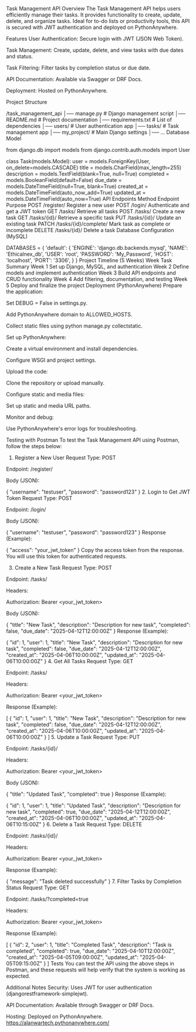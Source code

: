Task Management API
Overview
The Task Management API helps users efficiently manage their tasks. It provides functionality to create, update, delete, and organize tasks. Ideal for to-do lists or productivity tools, this API is secured with JWT authentication and deployed on PythonAnywhere.

Features
User Authentication: Secure login with JWT (JSON Web Token).

Task Management: Create, update, delete, and view tasks with due dates and status.

Task Filtering: Filter tasks by completion status or due date.

API Documentation: Available via Swagger or DRF Docs.

Deployment: Hosted on PythonAnywhere.

Project Structure

/task_management_api
│── manage.py             # Django management script
│── README.md             # Project documentation
│── requirements.txt      # List of dependencies
│── users/                # User authentication app
│── tasks/                # Task management app
│── my_project/           # Main Django settings
│── ...
Database Model

from django.db import models
from django.contrib.auth.models import User

class Task(models.Model):
    user = models.ForeignKey(User, on_delete=models.CASCADE)
    title = models.CharField(max_length=255)
    description = models.TextField(blank=True, null=True)
    completed = models.BooleanField(default=False)
    due_date = models.DateTimeField(null=True, blank=True)
    created_at = models.DateTimeField(auto_now_add=True)
    updated_at = models.DateTimeField(auto_now=True)
API Endpoints
Method	Endpoint	Purpose
POST	/register/	Register a new user
POST	/login/	Authenticate and get a JWT token
GET	/tasks/	Retrieve all tasks
POST	/tasks/	Create a new task
GET	/tasks/{id}/	Retrieve a specific task
PUT	/tasks/{id}/	Update an existing task
PATCH	/tasks/{id}/complete/	Mark task as complete or incomplete
DELETE	/tasks/{id}/	Delete a task
Database Configuration (MySQL)

DATABASES = {
    'default': {
        'ENGINE': 'django.db.backends.mysql',
        'NAME': 'Ethicalnex_db',
        'USER': 'root',
        'PASSWORD': 'My_Password',
        'HOST': 'localhost',
        'PORT': '3306',
    }
}
Project Timeline (5 Weeks)
Week	Task Summary
Week 1	Set up Django, MySQL, and authentication
Week 2	Define models and implement authentication
Week 3	Build API endpoints and CRUD functionality
Week 4	Add filtering, documentation, and testing
Week 5	Deploy and finalize the project
Deployment (PythonAnywhere)
Prepare the application:

Set DEBUG = False in settings.py.

Add PythonAnywhere domain to ALLOWED_HOSTS.

Collect static files using python manage.py collectstatic.

Set up PythonAnywhere:

Create a virtual environment and install dependencies.

Configure WSGI and project settings.

Upload the code:

Clone the repository or upload manually.

Configure static and media files:

Set up static and media URL paths.

Monitor and debug:

Use PythonAnywhere's error logs for troubleshooting.

Testing with Postman
To test the Task Management API using Postman, follow the steps below:

1. Register a New User
Request Type: POST

Endpoint: /register/

Body (JSON):


{
    "username": "testuser",
    "password": "password123"
}
2. Login to Get JWT Token
Request Type: POST

Endpoint: /login/

Body (JSON):


{
    "username": "testuser",
    "password": "password123"
}
Response (Example):


{
    "access": "your_jwt_token"
}
Copy the access token from the response. You will use this token for authenticated requests.

3. Create a New Task
Request Type: POST

Endpoint: /tasks/

Headers:

Authorization: Bearer <your_jwt_token>

Body (JSON):


{
    "title": "New Task",
    "description": "Description for new task",
    "completed": false,
    "due_date": "2025-04-12T12:00:00Z"
}
Response (Example):


{
    "id": 1,
    "user": 1,
    "title": "New Task",
    "description": "Description for new task",
    "completed": false,
    "due_date": "2025-04-12T12:00:00Z",
    "created_at": "2025-04-06T10:00:00Z",
    "updated_at": "2025-04-06T10:00:00Z"
}
4. Get All Tasks
Request Type: GET

Endpoint: /tasks/

Headers:

Authorization: Bearer <your_jwt_token>

Response (Example):


[
    {
        "id": 1,
        "user": 1,
        "title": "New Task",
        "description": "Description for new task",
        "completed": false,
        "due_date": "2025-04-12T12:00:00Z",
        "created_at": "2025-04-06T10:00:00Z",
        "updated_at": "2025-04-06T10:00:00Z"
    }
]
5. Update a Task
Request Type: PUT

Endpoint: /tasks/{id}/

Headers:

Authorization: Bearer <your_jwt_token>

Body (JSON):


{
    "title": "Updated Task",
    "completed": true
}
Response (Example):


{
    "id": 1,
    "user": 1,
    "title": "Updated Task",
    "description": "Description for new task",
    "completed": true,
    "due_date": "2025-04-12T12:00:00Z",
    "created_at": "2025-04-06T10:00:00Z",
    "updated_at": "2025-04-06T10:15:00Z"
}
6. Delete a Task
Request Type: DELETE

Endpoint: /tasks/{id}/

Headers:

Authorization: Bearer <your_jwt_token>

Response (Example):


{
    "message": "Task deleted successfully"
}
7. Filter Tasks by Completion Status
Request Type: GET

Endpoint: /tasks/?completed=true

Headers:

Authorization: Bearer <your_jwt_token>

Response (Example):


[
    {
        "id": 2,
        "user": 1,
        "title": "Completed Task",
        "description": "Task is completed",
        "completed": true,
        "due_date": "2025-04-10T12:00:00Z",
        "created_at": "2025-04-05T09:00:00Z",
        "updated_at": "2025-04-05T09:15:00Z"
    }
]
Tests
You can test the API using the above steps in Postman, and these requests will help verify that the system is working as expected.

Additional Notes
Security: Uses JWT for user authentication (djangorestframework-simplejwt).

API Documentation: Available through Swagger or DRF Docs.

Hosting: Deployed on PythonAnywhere.
https://alanwartech.pythonanywhere.com/
